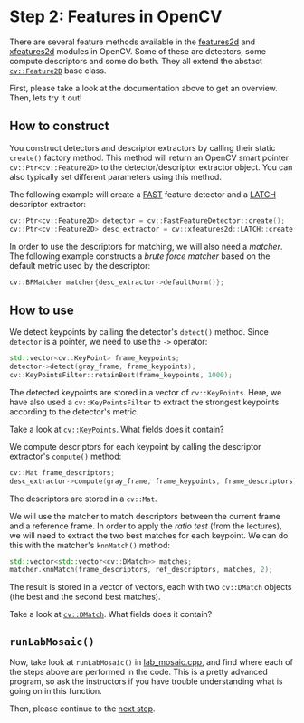 # Step 2: Features in OpenCV
There are several feature methods available in the [features2d] and [xfeatures2d] modules in OpenCV. 
Some of these are detectors, some compute descriptors and some do both. 
They all extend the abstact [`cv::Feature2D`] base class.

First, please take a look at the documentation above to get an overview.
Then, lets try it out!


## How to construct
You construct detectors and descriptor extractors by calling their static `create()` factory method. 
This method will return an OpenCV smart pointer `cv::Ptr<cv::Feature2D>` to the detector/descriptor extractor object. 
You can also typically set different parameters using this method.

The following example will create a [FAST] feature detector and a [LATCH] descriptor extractor:

```c++
cv::Ptr<cv::Feature2D> detector = cv::FastFeatureDetector::create();
cv::Ptr<cv::Feature2D> desc_extractor = cv::xfeatures2d::LATCH::create();
```

In order to use the descriptors for matching, we will also need a *matcher*. 
The following example constructs a *brute force matcher* based on the default metric used by the descriptor:

```c++
cv::BFMatcher matcher{desc_extractor->defaultNorm()};
```

## How to use
We detect keypoints by calling the detector's `detect()` method. 
Since `detector` is a pointer, we need to use the `->` operator:

```c++
std::vector<cv::KeyPoint> frame_keypoints;
detector->detect(gray_frame, frame_keypoints);
cv::KeyPointsFilter::retainBest(frame_keypoints, 1000);
```

The detected keypoints are stored in a vector of `cv::KeyPoints`. 
Here, we have also used a `cv::KeyPointsFilter` to extract the strongest keypoints according to the detector's metric.

Take a look at [`cv::KeyPoints`]. 
What fields does it contain?

We compute descriptors for each keypoint by calling the descriptor extractor's `compute()` method:

```c++
cv::Mat frame_descriptors;
desc_extractor->compute(gray_frame, frame_keypoints, frame_descriptors);
```

The descriptors are stored in a `cv::Mat`.

We will use the matcher to match descriptors between the current frame and a reference frame. 
In order to apply the *ratio test* (from the lectures), we will need to extract the two best matches for each keypoint. 
We can do this with the matcher's `knnMatch()` method:

```c++
std::vector<std::vector<cv::DMatch>> matches;
matcher.knnMatch(frame_descriptors, ref_descriptors, matches, 2);
```

The result is stored in a vector of vectors, each with two `cv::DMatch` objects (the best and the second best matches).

Take a look at [`cv::DMatch`].
What fields does it contain?

## `runLabMosaic()`
Now, take look at `runLabMosaic()` in [lab_mosaic.cpp](../lab_mosaic.cpp), and find where each of the steps above are performed in the code.
This is a pretty advanced program, so ask the instructors if you have trouble understanding what is going on in this function.

Then, please continue to the [next step](3-experiment-with-feature-matching.md).


[features2d]:  https://docs.opencv.org/4.5.5/da/d9b/group__features2d.html
[xfeatures2d]: https://docs.opencv.org/4.5.5/d1/db4/group__xfeatures2d.html
[`cv::Feature2D`]: https://docs.opencv.org/4.5.5/d0/d13/classcv_1_1Feature2D.html
[`cv::KeyPoints`]: https://docs.opencv.org/4.5.5/d2/d29/classcv_1_1KeyPoint.html
[`cv::DMatch`]:    https://docs.opencv.org/4.5.5/d4/de0/classcv_1_1DMatch.html
[FAST]: https://www.edwardrosten.com/work/fast.html
[LATCH]: https://talhassner.github.io/home/publication/2016_WACV_2